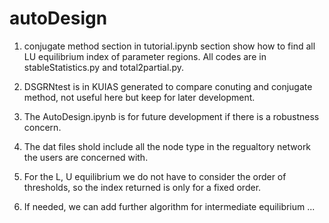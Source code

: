 # autoDesign

1. conjugate method section in tutorial.ipynb section show how to find all LU equilibrium index of parameter regions. All codes are in stableStatistics.py and total2partial.py.

2. DSGRNtest is in KUIAS generated to compare conuting and conjugate method, not useful here but keep for later development.

3. The AutoDesign.ipynb is for future development if there is a robustness concern.

4. The dat files shold include all the node type in the regualtory network the users are concerned with. 

5. For the L, U equilibrium we do not have to consider the order of thresholds, so the index returned is only for a fixed order.

6. If needed, we can add further algorithm for intermediate equilibrium ...
